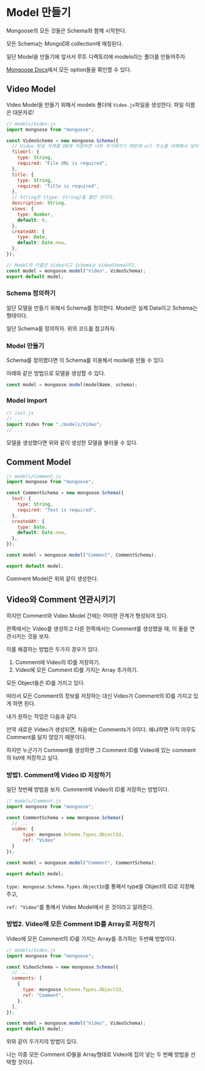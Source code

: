 # Model 만들기

Mongoose의 모든 것들은 Schema와 함께 시작한다.

모든 Schema는 MongoDB collection에 매칭된다.

일단 Model을 만들기에 앞서서 루트 디렉토리에 models라는 폴더를 만들어주자. 

[Mongoose Docs](https://mongoosejs.com/docs/guide.html)에서 모든 option들을 확인할 수 있다.

## Video Model

Video Model을 만들기 위해서 models 폴더에 `Video.js`파일을 생성한다. 파일 이름은 대문자로!

``` js
// models/Video.js
import mongoose from "mongoose";

const VideoSchema = new mongoose.Schema({
  // Video 파일 자체를 DB에 저장하면 너무 무거워지기 때문에 url 주소를 대체해서 넣어줄 것이다.
  fileUrl: {
    type: String,
    required: "File URL is required",
  },
  title: {
    type: String,
    required: "Title is required",
  },
  // String은 {type: String}을 줄인 것이다.
  description: String,
  views: {
    type: Number,
    default: 0,
  },
  createdAt: {
    type: Date,
    default: Date.now,
  },
});

// Model의 이름은 Video이고 Schema는 VideoShema이다.
const model = mongoose.model("Video", VideoSchema);
export default model;

```

### Schema 정의하기

일단 모델을 만들기 위해서 Schema를 정의한다. Model은 실제 Data이고 Schema는 형태이다.

일단 Schema를 정의하자. 위의 코드를 참고하자.

### Model 만들기

Schema를 정의했다면 이 Schema를 이용해서 model을 만들 수 있다.

아래와 같은 방법으로 모델을 생성할 수 있다.

``` js
const model = mongoose.model(modelName, schema);
```

### Model Import

``` js
// init.js
// ...
import Video from "./models/Video";
// ...
```

모델을 생성했다면 위와 같이 생성한 모델을 불러올 수 있다.

## Comment Model

``` js
// models/Comment.js
import mongoose from "mongoose";

const CommentSchema = new mongoose.Schema({
  text: {
    type: String,
    required: "Text is required",
  },
  createdAt: {
    type: Date,
    default: Date.now,
  }, 
});

const model = mongoose.model("Comment", CommentSchema);

export default model;

```

Comment Model은 위와 같이 생성한다.

## Video와 Comment 연관시키기

하지만 Comment와 Video Model 간에는 어떠한 관계가 형성되어 있다. 

한쪽에서는 Video를 생성하고 다른 한쪽에서는 Comment를 생성했을 때, 이 둘을 연관시키는 것을 보자.

이를 해결하는 방법은 두가지 경우가 있다.

1. Comment에 Video의 ID를 저장하기.
2. Video에 모든 Comment ID를 가지는 Array 추가하기.

모든 Object들은 ID를 가지고 있다. 

따라서 모든 Comment의 정보를 저장하는 대신 Video가 Comment의 ID를 가지고 있게 하면 된다.

내가 원하는 작업은 다음과 같다.

만약 새로운 Video가 생성되면, 처음에는 Comments가 0이다. 왜냐하면 아직 아무도 Comment를 달지 않았기 때문이다. 

하지만 누군가가 Comment를 생성하면 그 Comment ID를 Video에 있는 comment의 list에 저장하고 싶다.

### 방법1. Comment에 Video ID 저장하기

일단 첫번째 방법을 보자. Comment에 Video의 ID를 저장하는 방법이다.

```js
// models/Comment.js
import mongoose from "mongoose";

const CommentSchema = new mongoose.Schema({
  // ...
  video: {
      type: mongoose.Schema.Types.ObjectId,
      ref: "Video"
  }
});

const model = mongoose.model("Comment", CommentSchema);

export default model;

```

`type: mongoose.Schema.Types.ObjectId`를 통해서 type을 Object의 ID로 지정해주고,

`ref: "Video"`를 통해서 Video Model에서 온 것이라고 알려준다.

### 방법2. Video에  모든 Comment ID를 Array로 저장하기

Video에 모든 Comment의 ID를 가지는 Array를 추가하는 두번째 방법이다.

``` js
// models/Video.js
import mongoose from "mongoose";

const VideoSchema = new mongoose.Schema({
  // ...
  comments: [
    {
      type: mongoose.Schema.Types.ObjectId,
      ref: "Comment",
    },
  ],
});

const model = mongoose.model("Video", VideoSchema);
export default model;

```



위와 같이 두가지의 방법이 있다.

나는 이중 모든 Comment ID들을 Array형태로 Video에 집어 넣는 두 번째 방법을 선택할 것이다.